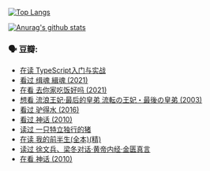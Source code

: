 [![Top Langs](https://github-readme-stats.vercel.app/api/top-langs/?username=w940853815)](https://github.com/anuraghazra/github-readme-stats)

[![Anurag's github stats](https://github-readme-stats.vercel.app/api?username=w940853815)](https://github.com/anuraghazra/github-readme-stats)

### 🗣 豆瓣:

<!-- DOUBAN-ACTIVITIES:START -->
- [在读 TypeScript入门与实战](https://www.douban.com/people/136069238/status/3323078745/)
- [看过 缉魂 緝魂‎ (2021)](https://www.douban.com/people/136069238/status/3322173634/)
- [在看 去你家吃饭好吗‎ (2021)](https://www.douban.com/people/136069238/status/3320574779/)
- [想看 流浪王妃·最后的皇弟 流転の王妃・最後の皇弟‎ (2003)](https://www.douban.com/people/136069238/status/3318666371/)
- [看过 驴得水‎ (2016)](https://www.douban.com/people/136069238/status/3317718085/)
- [看过 神话‎ (2010)](https://www.douban.com/people/136069238/status/3316357690/)
- [读过 一只特立独行的猪](https://www.douban.com/people/136069238/status/3313560873/)
- [在读 我的前半生(全本)(精)](https://www.douban.com/people/136069238/status/3310205254/)
- [读过 徐文兵、梁冬对话·黄帝内经·金匮真言](https://www.douban.com/people/136069238/status/3310202159/)
- [在看 神话‎ (2010)](https://www.douban.com/people/136069238/status/3297353086/)
<!-- DOUBAN-ACTIVITIES:END -->
<!--
**w940853815/w940853815** is a ✨ _special_ ✨ repository because its `README.md` (this file) appears on your GitHub profile.

Here are some ideas to get you started:

- 🔭 I’m currently working on ...
- 🌱 I’m currently learning ...
- 👯 I’m looking to collaborate on ...
- 🤔 I’m looking for help with ...
- 💬 Ask me about ...
- 📫 How to reach me: ...
- 😄 Pronouns: ...
- ⚡ Fun fact: ...
-->

